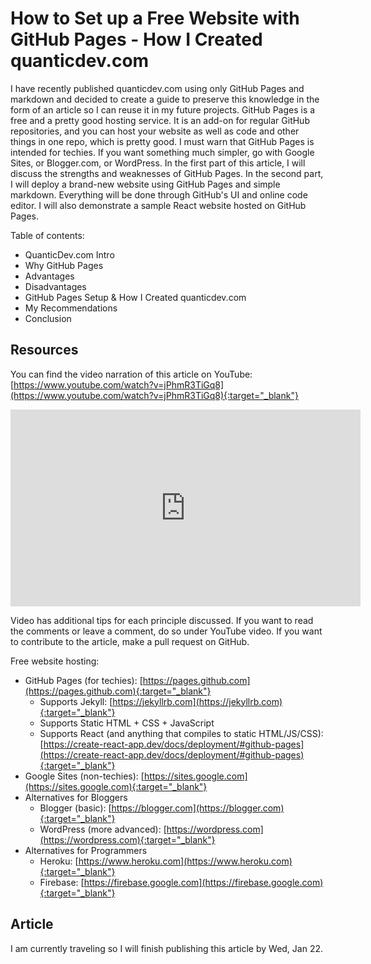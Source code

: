 # How to Set up a Free Website with GitHub Pages - How I Created quanticdev.com
I have recently published quanticdev.com using only GitHub Pages and markdown and decided to create a guide to preserve this knowledge in the form of an article so I can reuse it in my future projects. GitHub Pages is a free and a pretty good hosting service. It is an add-on for regular GitHub repositories, and you can host your website as well as code and other things in one repo, which is pretty good. I must warn that GitHub Pages is intended for techies. If you want something much simpler, go with Google Sites, or Blogger.com, or WordPress. In the first part of this article, I will discuss the strengths and weaknesses of GitHub Pages. In the second part, I will deploy a brand-new website using GitHub Pages and simple markdown. Everything will be done through GitHub's UI and online code editor. I will also demonstrate a sample React website hosted on GitHub Pages.

Table of contents:
* QuanticDev.com Intro
* Why GitHub Pages
* Advantages
* Disadvantages
* GitHub Pages Setup & How I Created quanticdev.com
* My Recommendations
* Conclusion

## Resources
You can find the video narration of this article on YouTube: [https://www.youtube.com/watch?v=jPhmR3TiGq8](https://www.youtube.com/watch?v=jPhmR3TiGq8){:target="_blank"}

<iframe width="560" height="315" src="https://www.youtube.com/embed/jPhmR3TiGq8" frameborder="0" allow="accelerometer; autoplay; encrypted-media; gyroscope; picture-in-picture" allowfullscreen></iframe>

Video has additional tips for each principle discussed. If you want to read the comments or leave a comment, do so under YouTube video. If you want to contribute to the article, make a pull request on GitHub.

Free website hosting:
* GitHub Pages (for techies): [https://pages.github.com](https://pages.github.com){:target="_blank"}
  * Supports Jekyll: [https://jekyllrb.com](https://jekyllrb.com){:target="_blank"}
  * Supports Static HTML + CSS + JavaScript
  * Supports React (and anything that compiles to static HTML/JS/CSS): [https://create-react-app.dev/docs/deployment/#github-pages](https://create-react-app.dev/docs/deployment/#github-pages){:target="_blank"}
* Google Sites (non-techies): [https://sites.google.com](https://sites.google.com){:target="_blank"}
* Alternatives for Bloggers
  * Blogger (basic): [https://blogger.com](https://blogger.com){:target="_blank"}
  * WordPress (more advanced): [https://wordpress.com](https://wordpress.com){:target="_blank"}
* Alternatives for Programmers
  * Heroku: [https://www.heroku.com](https://www.heroku.com){:target="_blank"}
  * Firebase: [https://firebase.google.com](https://firebase.google.com){:target="_blank"}

## Article
I am currently traveling so I will finish publishing this article by Wed, Jan 22.
